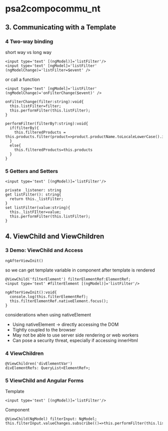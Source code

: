 # psa2compocommu_nt

## 3. Communicating with a Template
### 4 Two-way binding
short way vs long way
```
<input type='text' [(ngModel)]='listFilter'/>
<input type='text' [ngModel]='listFilter' (ngModelChange)='listFilter=$event' />
```
or call a function
```
<input type='text' [ngModel]='listFilter' (ngModelChange)='onFilterChange($event)' />
```
```
onFilterChange(filter:string):void{
  this.listFilter=filter;
  this.performFilter(this.listFilter);
}

performFilter(filterBy?:string):void{
  if(filterBy){
    this.filteredProducts = this.products.filter(product=>product.productName.toLocaleLowerCase().index!=-1;
  }
  else{
    this.filteredProducts=this.products
  }
}
```

### 5 Getters and Setters
```
<input type='text' [(ngModel)]='listFilter'/>
```
```
private _listener: string
get listFilter(): string{
  return this._listFilter;
}
set listFilter(value:string){
  this._listFIlter=value;
  this.performFilter(this.listFilter);
}
```

## 4. ViewChild and ViewChildren
### 3 Demo: ViewChild and Access
```
ngAfterViewInit()
```
so we can get template variable in component after template is rendered

```
@ViewChild('filterElement') filterElementRef:ElementRef;
<input type='text' #filterElement [(ngModel)]='listFilter'/>
```
```
ngAfterViewInit():void{
  console.log(this.filterElementRef);
  this.filterElementRef.nativeElement.focus();
}

```
considerations when using nativeElement
- Using nativeElement -> directly accessing the DOM
- Tightly coupled to the browser
- May not be able to use server side rendering or web workers
- Can pose a security threat, especially if accessing innerHtml


### 4 ViewChildren
```
@ViewChildren('divElementVar')
divElementRefs: QueryList<ElementRef>;
```


### 5 ViewChild and Angular Forms
Template
```
<input type='text' [(ngModel)]='listFilter'/>
```
Component
```
@ViewChild(NgModel) filterInput: NgModel;
this.filterInput.valueChanges.subscribe(()=>this.performFilter(this.listFilter)):
```
